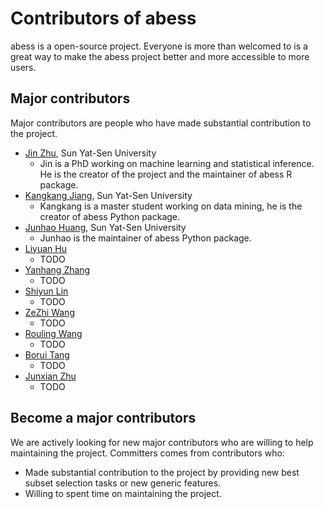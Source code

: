 Contributors of abess
============================
abess is a open-source project. Everyone is more than welcomed to is a great way to make the abess project better and more accessible to more users.

Major contributors
---------
Major contributors are people who have made substantial contribution to the project.
* [Jin Zhu](https://github.com/mamba413), Sun Yat-Sen University
  - Jin is a PhD working on machine learning and statistical inference. He is the creator of the project and the maintainer of abess R package.
* [Kangkang Jiang](https://github.com/hetong007), Sun Yat-Sen University
  - Kangkang is a master student working on data mining, he is the creator of abess Python package.
* [Junhao Huang](https://github.com/antinucleon), Sun Yat-Sen University
  - Junhao is the maintainer of abess Python package.
* [Liyuan Hu](https://github.com/pommedeterresautee)
  - TODO
* [Yanhang Zhang](https://github.com/terrytangyuan)
  - TODO
* [Shiyun Lin](https://github.com/terrytangyuan)
  - TODO
* [ZeZhi Wang](https://github.com/terrytangyuan)
  - TODO
* [Rouling Wang](https://github.com/terrytangyuan)
  - TODO
* [Borui Tang](https://github.com/terrytangyuan)
  - TODO
* [Junxian Zhu](https://github.com/adaizjx)
  - TODO

Become a major contributors
-----------------
We are actively looking for new major contributors who are willing to help maintaining the project.
Committers comes from contributors who:
* Made substantial contribution to the project by providing new best subset selection tasks or new generic features.
* Willing to spent time on maintaining the project.

